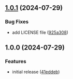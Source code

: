 ## [1.0.1](https://github.com/dhananjaipai/vscode-jinjaform/compare/v1.0.0...v1.0.1) (2024-07-29)

### Bug Fixes

* add LICENSE file ([925a308](https://github.com/dhananjaipai/vscode-jinjaform/commit/925a3083e209bf568a106b9f7c5655e6337e11d2))

## 1.0.0 (2024-07-29)

### Features

* initial release ([41eddeb](https://github.com/dhananjaipai/vscode-jinjaform/commit/41eddebb80a9996069e495b1008a7ae23036a21e))

